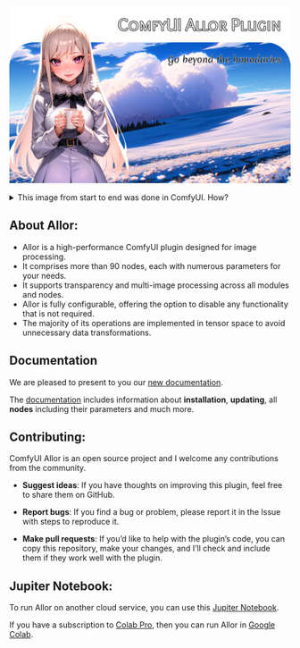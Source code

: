 ![logo](images/logo.png)

<details>
  <summary>This image from start to end was done in ComfyUI. How?</summary>

1. Install plugin.
2. Load fonts [Overlock SC](https://fonts.google.com/specimen/Overlock+SC) and [Merienda](https://fonts.google.com/specimen/Merienda).
3. Put `OverlockSC-Regular.ttf` and `Merienda-Regular.ttf` in to `fonts` folder.
4. Load [RealESRNet_x4plus.pth](https://github.com/xinntao/Real-ESRGAN/releases/download/v0.1.1/RealESRNet_x4plus.pth) and put in to `models/upscale` folder.
5. Load [AOM3A1B_orangemixs.safetensors](https://huggingface.co/WarriorMama777/OrangeMixs/resolve/main/Models/AbyssOrangeMix3/AOM3A1B_orangemixs.safetensors) and put in to `models/chekpoints` folder.
6. Load [orangemix.vae.pt](https://huggingface.co/WarriorMama777/OrangeMixs/resolve/main/VAEs/orangemix.vae.pt) and put in to `models/vae` folder.
7. Drag-and-drop this [image](images/logo.png) to ComfyUI or load [JSON](images/logo.json).
8. Press the `Queue Promt` button.

</details>

## About Allor:
* Allor is a high-performance ComfyUI plugin designed for image processing.
* It comprises more than 90 nodes, each with numerous parameters for your needs.
* It supports transparency and multi-image processing across all modules and nodes.
* Allor is fully configurable, offering the option to disable any functionality that is not required.
* The majority of its operations are implemented in tensor space to avoid unnecessary data transformations.

## Documentation

We are pleased to present to you our [new documentation](https://nourepide.github.io/ComfyUI-Allor-Doc/).

The [documentation](https://nourepide.github.io/ComfyUI-Allor-Doc/) includes information about **installation**, **updating**, all **nodes** including their parameters and much more.

## Contributing:
ComfyUI Allor is an open source project and I welcome any contributions from the community.

* **Suggest ideas**: If you have thoughts on improving this plugin, feel free to share them on GitHub.

* **Report bugs**: If you find a bug or problem, please report it in the Issue with steps to reproduce it.

* **Make pull requests**: If you’d like to help with the plugin’s code, you can copy this repository, make your changes, and I’ll check and include them if they work well with the plugin.

## Jupiter Notebook:

To run Allor on another cloud service, you can use this [Jupiter Notebook](notebooks/ComfyUI_Allor.ipynb).

If you have a subscription to [Colab Pro](https://colab.research.google.com/signup), then you can run Allor in [Google Colab](https://colab.research.google.com/drive/1qOALtMEG_f6DN0o9mxUih6x_7PTPYM8X?usp=sharing).
